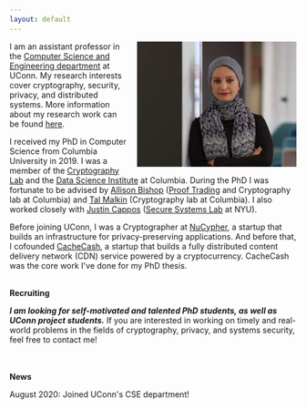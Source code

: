 ```yaml
---
layout: default
---
```


<img style="float: right;margin-left: 15px;" src="images/ghada0.jpg" alt="myprofile" width="280" height="220"> 


I am an assistant professor in the [Computer Science and Engineering department](https://www.cse.uconn.edu/) at UConn. My research interests cover cryptography, security, privacy, and distributed systems. More information about my research work can be found [here](/research/).


I received my PhD in Computer Science from Columbia University in 2019. I was a member of the [Cryptography Lab](http://www.cs.columbia.edu/crypto) and the [Data Science Institute](https://datascience.columbia.edu/) at Columbia. During the PhD I was fortunate to be advised by [Allison Bishop](https://www.thecomputersciencecomedian.com) ([Proof Trading](https://prooftrading.com/) and Cryptography lab at Columbia) and [Tal Malkin](http://www.cs.columbia.edu/~tal) (Cryptography lab at Columbia). I also worked closely with [Justin Cappos](https://ssl.engineering.nyu.edu/personalpages/jcappos/) ([Secure Systems Lab](https://ssl.engineering.nyu.edu) at NYU).
 

Before joining UConn, I was a Cryptographer at [NuCypher](https://www.nucypher.com/), a startup that builds an infrastructure for privacy-preserving applications. And before that, I cofounded [CacheCash](https://cachecash.com), a startup that builds a fully distributed content delivery network (CDN) service powered by a cryptocurrency. CacheCash was the core work I've done for my PhD thesis. 
<br/>
<br/>



**Recruiting**

***I am looking for self-motivated and talented PhD students, as well as UConn project students.*** If you are interested in working on timely and real-world problems in the fields of cryptography, privacy, and systems security, feel free to contact me! 
<br/>  
<br/>


**News**

August 2020:     Joined UConn's CSE department!
